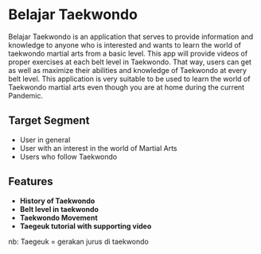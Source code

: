 # Belajar Taekwondo

Belajar Taekwondo is an application that serves to provide information and knowledge to anyone who is interested and wants to learn the world of taekwondo martial arts from a basic level. This app will provide videos of proper exercises at each belt level in Taekwondo. That way, users can get as well as maximize their abilities and knowledge of Taekwondo at every belt level. This application is very suitable to be used to learn the world of Taekwondo martial arts even though you are at home during the current Pandemic.

## Target Segment

-  User in general
-  User with an interest in the world of Martial Arts
-  Users who follow Taekwondo

## Features

-  **History of Taekwondo**
-  **Belt level in taekwondo**
-  **Taekwondo Movement**
-  **Taegeuk tutorial with supporting video**

nb: Taegeuk = gerakan jurus di taekwondo
